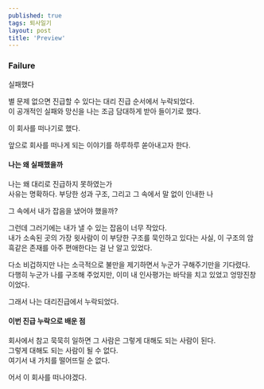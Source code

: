 ```yaml
---
published: true
tags: 퇴사일기
layout: post
title: 'Preview'
---
```

### Failure

실패했다

별 문제 없으면 진급할 수 있다는 대리 진급 순서에서 누락되었다.  
이 공개적인 실패와 망신을 나는 조금 담대하게 받아 들이기로 했다.

이 회사를 떠나기로 했다.

앞으로 회사를 떠나게 되는 이야기를 하루하루 쏟아내고자 한다.


#### 나는 왜 실패했을까

나는 왜 대리로 진급하지 못하였는가  
사유는 명확하다. 부당한 성과 구조, 그리고 그 속에서 말 없이 인내한 나

그 속에서 내가 잡음을 냈어야 했을까?

그런데 그러기에는 내가 낼 수 있는 잡음이 너무 작았다.  
내가 소속된 곳의 가장 윗사람이 이 부당한 구조를 묵인하고 있다는 사실, 이 구조의 암흑같은 존재를 아주 편애한다는 걸 난 알고 있었다.

다소 비겁하지만 나는 소극적으로 불만을 제기하면서 누군가 구해주기만을 기다렸다.  
다행히 누군가 나를 구조해 주었지만, 이미 내 인사평가는 바닥을 치고 있었고 엉망진창이었다.

그래서 나는 대리진급에서 누락되었다.


#### 이번 진급 누락으로 배운 점

회사에서 참고 묵묵히 일하면 그 사람은 그렇게 대해도 되는 사람이 된다.  
그렇게 대해도 되는 사람이 될 수 없다.  
여기서 내 가치를 떨어뜨릴 순 없다.

어서 이 회사를 떠나야겠다.
